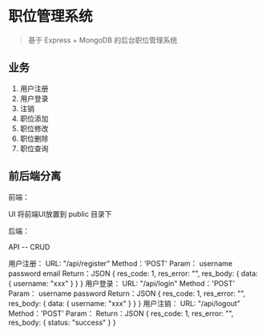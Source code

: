 # 职位管理系统

> 基于 Express + MongoDB 的后台职位管理系统

## 业务

1. 用户注册
2. 用户登录
3. 注销
4. 职位添加
5. 职位修改
6. 职位删除
7. 职位查询

## 前后端分离

前端：

  UI
  将前端UI放置到 public 目录下

后端：

  API -- CRUD

  用户注册：
    URL: "/api/register"
    Method：'POST'
    Param：
      username
      password
      email
    Return：JSON
      {
        res_code: 1,
        res_error: "",
        res_body: {
          data: {
            username: "xxx"
          }
        }
      }
  用户登录：
    URL: "/api/login"
    Method：'POST'
    Param：
      username
      password
    Return：JSON
      {
        res_code: 1,
        res_error: "",
        res_body: {
          data: {
            username: "xxx"
          }
        }
      }
  用户注销：
    URL: "/api/logout"
    Method：'POST'
    Param：
    Return：JSON
      {
        res_code: 1,
        res_error: "",
        res_body: {
          status: "success"
        }
      }
